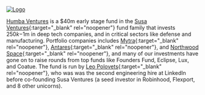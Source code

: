 <a href="#top"></a>

<link rel="stylesheet" href="../style.css">

[![Logo](../humba_logo.png)](https://humbaventures.com/)

[Humba Ventures](https://humbaventures.com/) is a $40m early stage fund in the [Susa Ventures](http://www.susaventures.com/){:target="_blank" rel="noopener"} fund family that invests $250k-$1m in deep tech companies, and in critical sectors like defense and manufacturing. Portfolio companies includes [Mytra](https://mytra.ai/){:target="_blank" rel="noopener"}, [Antares](https://antaresindustries.com/){:target="_blank" rel="noopener"}, and [Northwood Space](https://www.northwoodspace.io/){:target="_blank" rel="noopener"}, and many of our investments have gone on to raise rounds from top funds like Founders Fund, Eclipse, Lux, and Coatue. The fund is run by [Leo Polovets](https://www.linkedin.com/in/lpolovets/){:target="_blank" rel="noopener"}, who was was the second engineering hire at LinkedIn before co-founding Susa Ventures (a seed investor in Robinhood, Flexport, and 8 other unicorns).
